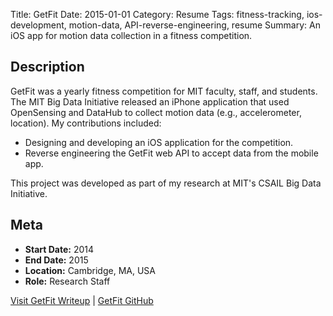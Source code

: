 Title: GetFit
Date: 2015-01-01
Category: Resume
Tags: fitness-tracking, ios-development, motion-data, API-reverse-engineering, resume
Summary: An iOS app for motion data collection in a fitness competition.

## Description

GetFit was a yearly fitness competition for MIT faculty, staff, and students. The MIT Big Data Initiative released an iPhone application that used OpenSensing and DataHub to collect motion data (e.g., accelerometer, location). My contributions included:

- Designing and developing an iOS application for the competition.
- Reverse engineering the GetFit web API to accept data from the mobile app.

This project was developed as part of my research at MIT's CSAIL Big Data Initiative.

## Meta

- **Start Date:** 2014
- **End Date:** 2015
- **Location:** Cambridge, MA, USA
- **Role:** Research Staff

[Visit GetFit Writeup](http://livinglab.mit.edu/why-getfit/) | [GetFit GitHub](https://github.com/CSAIL-LivingLab/getfit)